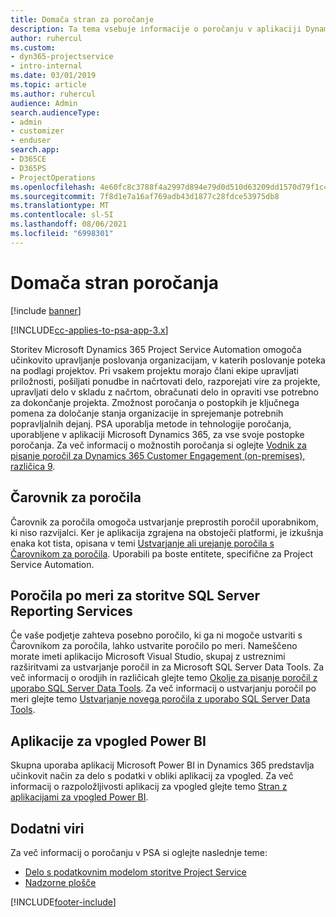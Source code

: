 ```yaml
---
title: Domača stran za poročanje
description: Ta tema vsebuje informacije o poročanju v aplikaciji Dynamics 365 Project Service Automation.
author: ruhercul
ms.custom:
- dyn365-projectservice
- intro-internal
ms.date: 03/01/2019
ms.topic: article
ms.author: ruhercul
audience: Admin
search.audienceType:
- admin
- customizer
- enduser
search.app:
- D365CE
- D365PS
- ProjectOperations
ms.openlocfilehash: 4e60fc8c3788f4a2997d894e79d0d510d63209dd1570d79f1c43c2814d8ab819
ms.sourcegitcommit: 7f8d1e7a16af769adb43d1877c28fdce53975db8
ms.translationtype: MT
ms.contentlocale: sl-SI
ms.lasthandoff: 08/06/2021
ms.locfileid: "6998301"
---
```

# <a name="reporting-home-page"></a>Domača stran poročanja

[!include [banner](../includes/psa-now-project-operations.md)]

[!INCLUDE[cc-applies-to-psa-app-3.x](../includes/cc-applies-to-psa-app-3x.md)]

Storitev Microsoft Dynamics 365 Project Service Automation omogoča učinkovito upravljanje poslovanja organizacijam, v katerih poslovanje poteka na podlagi projektov. Pri vsakem projektu morajo člani ekipe upravljati priložnosti, pošiljati ponudbe in načrtovati delo, razporejati vire za projekte, upravljati delo v skladu z načrtom, obračunati delo in opraviti vse potrebno za dokončanje projekta. Zmožnost poročanja o postopkih je ključnega pomena za določanje stanja organizacije in sprejemanje potrebnih popravljalnih dejanj. PSA uporablja metode in tehnologije poročanja, uporabljene v aplikaciji Microsoft Dynamics 365, za vse svoje postopke poročanja. Za več informacij o možnostih poročanja si oglejte [Vodnik za pisanje poročil za Dynamics 365 Customer Engagement (on-premises), različica 9](/dynamics365/customerengagement/on-premises/analytics/reporting-analytics-with-dynamics-365).

## <a name="report-wizard"></a>Čarovnik za poročila

Čarovnik za poročila omogoča ustvarjanje preprostih poročil uporabnikom, ki niso razvijalci. Ker je aplikacija zgrajena na obstoječi platformi, je izkušnja enaka kot tista, opisana v temi [Ustvarjanje ali urejanje poročila s Čarovnikom za poročila](/dynamics365/customerengagement/on-premises/basics/create-edit-copy-report-wizard). Uporabili pa boste entitete, specifične za Project Service Automation.

## <a name="custom-sql-server-reporting-services-reports"></a>Poročila po meri za storitve SQL Server Reporting Services

Če vaše podjetje zahteva posebno poročilo, ki ga ni mogoče ustvariti s Čarovnikom za poročila, lahko ustvarite poročilo po meri. Nameščeno morate imeti aplikacijo Microsoft Visual Studio, skupaj z ustreznimi razširitvami za ustvarjanje poročil in za Microsoft SQL Server Data Tools. Za več informacij o orodjih in različicah glejte temo [Okolje za pisanje poročil z uporabo SQL Server Data Tools](/dynamics365/customerengagement/on-premises/analytics/report-writing-environment-using-sql-server-data-tools). Za več informacij o ustvarjanju poročil po meri glejte temo [Ustvarjanje novega poročila z uporabo SQL Server Data Tools](/dynamics365/customerengagement/on-premises/analytics/create-a-new-report-using-sql-server-data-tools).

## <a name="power-bi-insights-apps"></a>Aplikacije za vpogled Power BI

Skupna uporaba aplikacij Microsoft Power BI in Dynamics 365 predstavlja učinkovit način za delo s podatki v obliki aplikacij za vpogled. Za več informacij o razpoložljivosti aplikacij za vpogled glejte temo [Stran z aplikacijami za vpogled Power BI](https://powerbi.microsoft.com/power-bi-insights-apps/).


## <a name="additional-resources"></a>Dodatni viri
Za več informacij o poročanju v PSA si oglejte naslednje teme:

- [Delo s podatkovnim modelom storitve Project Service](reports-working-project-service-data-model.md)
- [Nadzorne plošče](reports-dashboards.md)



[!INCLUDE[footer-include](../includes/footer-banner.md)]